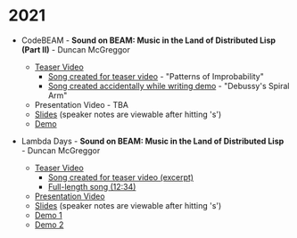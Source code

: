 # 2021

* CodeBEAM - **Sound on BEAM: Music in the Land of Distributed Lisp (Part II)** - Duncan McGreggor
  * [Teaser Video](https://www.youtube.com/watch?v=iaP9XtF7yRc&list=PLFTN-XUik9o9yseAj4n168SAZK89biSNP)
    * [Song created for teaser video](https://soundcloud.com/oubiwann/journey-of-the-source-variation-3) - "Patterns of Improbability"
    * [Song created accidentally while writing demo](https://soundcloud.com/oubiwann/debussys-spiral-arm) - "Debussy's Spiral Arm"
  * Presentation Video - TBA
  * [Slides](./codebeam-america-2021/) (speaker notes are viewable after hitting 's')
  * [Demo](https://www.youtube.com/watch?v=neSGoz2F1d8&list=PLFTN-XUik9o8iG0LXQBvEStWKTGb_n1QY)


* Lambda Days - **Sound on BEAM: Music in the Land of Distributed Lisp** - Duncan McGreggor
  * [Teaser Video](https://www.youtube.com/watch?v=e4NSTjQ0hhY&list=PLFTN-XUik9o9yseAj4n168SAZK89biSNP&index=2)
    * [Song created for teaser video (excerpt)](https://soundcloud.com/forgotten-tones/conjvnctio-iovis-et-satvrni-excerpt)
    * [Full-length song (12:34)](https://soundcloud.com/forgotten-tones/conivnctio-iovis-et-satvrni)
  * [Presentation Video](https://www.youtube.com/watch?v=sUu7zl6leu0&list=PLFTN-XUik9o9yseAj4n168SAZK89biSNP&index=3)
  * [Slides](./lambda-days-2021/) (speaker notes are viewable after hitting 's')
  * [Demo 1](https://www.youtube.com/watch?v=DI3UcPAdayo&list=PLFTN-XUik9o8iG0LXQBvEStWKTGb_n1QY&index=3)
  * [Demo 2](https://www.youtube.com/watch?v=-mTUNt3N5AU&list=PLFTN-XUik9o8iG0LXQBvEStWKTGb_n1QY&index=2)



